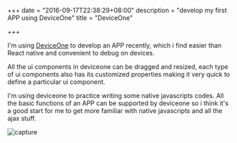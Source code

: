 +++
date = "2016-09-17T22:38:29+08:00"
description = "develop my first APP using DeviceOne"
title = "DeviceOne"

+++

I'm using [DeviceOne](http://www.deviceone.net/) to develop an APP recently, which i find easier than React native and convenient to debug on devices.

All the ui components in deviceone can be dragged and resized, each type of ui components also has its customized properties making it very quick to define a particular ui component.

I'm using deviceone to practice writing some native javascripts codes. All the basic functions of an APP can be supported by deviceone so i think it's a good start for me to get more familiar with native javascripts and all the ajax stuff.

![capture](http://o7o0hlenq.bkt.clouddn.com/do.png)